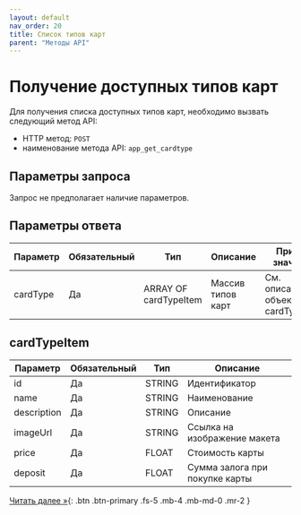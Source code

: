 ```yaml
---
layout: default
nav_order: 20
title: Список типов карт
parent: "Методы API"
---
```


# Получение доступных типов карт

Для получения списка доступных типов карт, необходимо вызвать следующий метод API:

- HTTP метод: `POST`
- наименование метода API: `app_get_cardtype`


## Параметры запроса

Запрос не предполагает наличие параметров.


## Параметры ответа

| Параметр    | Обязательный | Тип                   | Описание           | Пример значения                   |
|-------------|--------------|-----------------------|--------------------|-----------------------------------|
| cardType    | Да           | ARRAY OF cardTypeItem | Массив типов карт  | См. описание объекта cardTypeItem |


## cardTypeItem

| Параметр     | Обязательный | Тип        | Описание                       |
|--------------|--------------|------------|--------------------------------|
| id           | Да           | STRING     | Идентификатор                  |
| name         | Да           | STRING     | Наименование                   |
| description  | Да           | STRING     | Описание                       |
| imageUrl     | Да           | STRING     | Ссылка на изображение макета   |
| price        | Да           | FLOAT      | Стоимость карты                |
| deposit      | Да           | FLOAT      | Сумма залога при покупке карты |

[Читать далее &raquo;](/docs/methods/app_create_order/){: .btn .btn-primary .fs-5 .mb-4 .mb-md-0 .mr-2 }
